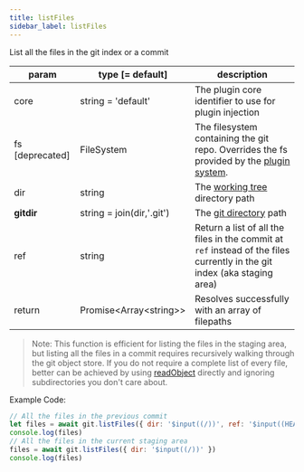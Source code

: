 ```yaml
---
title: listFiles
sidebar_label: listFiles
---
```


List all the files in the git index or a commit

| param           | type [= default]           | description                                                                                                              |
| --------------- | -------------------------- | ------------------------------------------------------------------------------------------------------------------------ |
| core            | string = 'default'         | The plugin core identifier to use for plugin injection                                                                   |
| fs [deprecated] | FileSystem                 | The filesystem containing the git repo. Overrides the fs provided by the [plugin system](./plugin_fs.md).                |
| dir             | string                     | The [working tree](dir-vs-gitdir.md) directory path                                                                      |
| **gitdir**      | string = join(dir,'.git')  | The [git directory](dir-vs-gitdir.md) path                                                                               |
| ref             | string                     | Return a list of all the files in the commit at `ref` instead of the files currently in the git index (aka staging area) |
| return          | Promise\<Array\<string\>\> | Resolves successfully with an array of filepaths                                                                         |

> Note: This function is efficient for listing the files in the staging area, but listing all the files in a commit requires recursively walking through the git object store.
> If you do not require a complete list of every file, better can be achieved by using [readObject](./readObject.html) directly and ignoring subdirectories you don't care about.

Example Code:

```js live
// All the files in the previous commit
let files = await git.listFiles({ dir: '$input((/))', ref: '$input((HEAD))' })
console.log(files)
// All the files in the current staging area
files = await git.listFiles({ dir: '$input((/))' })
console.log(files)
```
